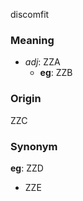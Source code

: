 discomfit
### Meaning
+ _adj_: ZZA
	+ __eg__: ZZB

### Origin

ZZC

### Synonym

__eg__: ZZD

+ ZZE


